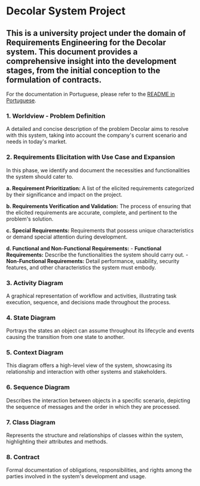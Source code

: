 # Decolar System Project

This is a university project under the domain of Requirements Engineering for the Decolar system. This document provides a comprehensive insight into the development stages, from the initial conception to the formulation of contracts.
--- 
For the documentation in Portuguese, please refer to the [README in Portuguese](./README.md).

### 1. Worldview - Problem Definition
A detailed and concise description of the problem Decolar aims to resolve with this system, taking into account the company's current scenario and needs in today's market.

### 2. Requirements Elicitation with Use Case and Expansion
In this phase, we identify and document the necessities and functionalities the system should cater to.

   **a. Requirement Prioritization:**
A list of the elicited requirements categorized by their significance and impact on the project.

   **b. Requirements Verification and Validation:**
The process of ensuring that the elicited requirements are accurate, complete, and pertinent to the problem's solution.

   **c. Special Requirements:**
Requirements that possess unique characteristics or demand special attention during development.

   **d. Functional and Non-Functional Requirements:**
    - **Functional Requirements:** Describe the functionalities the system should carry out.
    - **Non-Functional Requirements:** Detail performance, usability, security features, and other characteristics the system must embody.
    
### 3. Activity Diagram
A graphical representation of workflow and activities, illustrating task execution, sequence, and decisions made throughout the process.

### 4. State Diagram
Portrays the states an object can assume throughout its lifecycle and events causing the transition from one state to another.

### 5. Context Diagram
This diagram offers a high-level view of the system, showcasing its relationship and interaction with other systems and stakeholders.

### 6. Sequence Diagram
Describes the interaction between objects in a specific scenario, depicting the sequence of messages and the order in which they are processed.

### 7. Class Diagram
Represents the structure and relationships of classes within the system, highlighting their attributes and methods.

### 8. Contract
Formal documentation of obligations, responsibilities, and rights among the parties involved in the system's development and usage.
